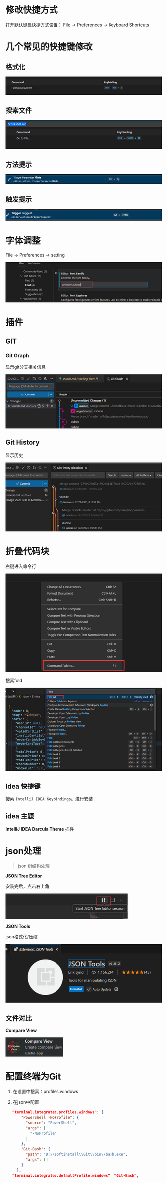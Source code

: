 #

# 修改快捷方式

打开默认键盘快捷方式设置：
File -> Preferences -> Keyboard Shortcuts

# 几个常见的快捷键修改

## 格式化

![image-20231227193512022](image/vscode/image-20231227193512022.png)

## 搜索文件

![image-20231227193544000](image/vscode/image-20231227193544000.png)

## 方法提示

![image-20231227193931177](image/vscode/image-20231227193931177.png)

## 触发提示

![image-20231227194113440](image/vscode/image-20231227194113440.png)

# 字体调整

File -> Preferences -> setting

![image-20231227200545726](image/vscode/image-20231227200545726.png)

# 插件

## GIT

### Git Graph

显示git分支相关信息

![image-20231231114229889](image/vscode/image-20231231114229889.png)

## Git History

显示历史

![image-20231231114433747](image/vscode/image-20231231114433747.png)

# 折叠代码块

右键进入命令行

![image-20240713163452631](image/vscode/image-20240713163452631.png)

搜索fold

![image-20240713163511683](image/vscode/image-20240713163511683.png)

## Idea 快捷键

搜索 `IntelliJ IDEA Keybindings`。进行安装

## idea 主题

<b id="gray">IntelliJ IDEA Darcula Theme</b> 插件



# json处理

> json 树结构处理

<b id="gray">JSON Tree Editor</b>

安装完后，点击右上角

![image-20240731142445976](image/vscode/image-20240731142445976.png)

<b id="gray">JSON Tools</b>

json格式化/压缩

![image-20241023155630517](image/vscode/image-20241023155630517.png)

## 文件对比

<b id="gray">Compare View</b>

![image-20241023155725031](image/vscode/image-20241023155725031.png)



# 配置终端为Git

1. 在设置中搜索：profiles.windows

2. 在json中配置
```json
   "terminal.integrated.profiles.windows": {
       "PowerShell -NoProfile": {
         "source": "PowerShell",
         "args": [
           "-NoProfile"
         ]
       },
       "Git-Bash": {
         "path": "D:\\softinstall\\Git\\bin\\bash.exe",
         "args": []
       }
     },
   "terminal.integrated.defaultProfile.windows": "Git-Bash",
```
